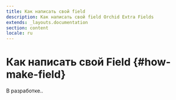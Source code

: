 ```yaml
---
title: Как написать свой field
description: Как написать свой field Orchid Extra Fields
extends: _layouts.documentation
section: content
locale: ru
---
```


# Как написать свой Field {#how-make-field}

В разработке..
